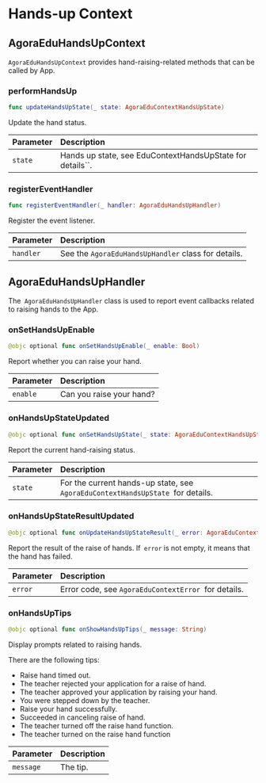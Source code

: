 # Hands-up Context

## AgoraEduHandsUpContext

`AgoraEduHandsUpContext` provides hand-raising-related methods that can be called by App.

### performHandsUp

```swift
func updateHandsUpState(_ state: AgoraEduContextHandsUpState)
```

Update the hand status.

| Parameter | Description |
| :------ | :---------------------------------------- |
| `state` | Hands up state, see EduContextHandsUpState for details``. |

### registerEventHandler

```swift
func registerEventHandler(_ handler: AgoraEduHandsUpHandler)
```

Register the event listener.

| Parameter | Description |
| :-------- | :--------------------------------- |
| `handler` | See the `AgoraEduHandsUpHandler` class for details. |

## AgoraEduHandsUpHandler

The` AgoraEduHandsUpHandler` class is used to report event callbacks related to raising hands to the App.

### onSetHandsUpEnable

```swift
@objc optional func onSetHandsUpEnable(_ enable: Bool)
```

Report whether you can raise your hand.

| Parameter | Description |
| :------- | :------------- |
| `enable` | Can you raise your hand? |

### onHandsUpStateUpdated

```swift
@objc optional func onSetHandsUpState(_ state: AgoraEduContextHandsUpState)
```

Report the current hand-raising status.

| Parameter | Description |
| :------ | :------------------------------------------------- |
| `state` | For the current hands-up state, see `AgoraEduContextHandsUpState `for details. |

### onHandsUpStateResultUpdated

```swift
@objc optional func onUpdateHandsUpStateResult(_ error: AgoraEduContextError?)
```

Report the result of the raise of hands.  If` error` is not empty, it means that the hand has failed.

| Parameter | Description |
| :------ | :------------------------------------ |
| `error` | Error code, see `AgoraEduContextError `for details. |

### onHandsUpTips

```swift
@objc optional func onShowHandsUpTips(_ message: String)
```

Display prompts related to raising hands.

There are the following tips:

- Raise hand timed out.
- The teacher rejected your application for a raise of hand.
- The teacher approved your application by raising your hand.
- You were stepped down by the teacher.
- Raise your hand successfully.
- Succeeded in canceling raise of hand.
- The teacher turned off the raise hand function.
- The teacher turned on the raise hand function

| Parameter | Description |
| :-------- | :--------- |
| `message` | The tip. |

